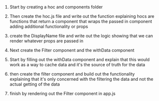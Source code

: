 1. Start by creating a hoc and components folder

2. Then create the hoc.js file and write out the function explaining hocs are functions that return a component that wraps the passed in component adding additional functionality or props 

3. create the DisplayName file and write out the logic showing that we can render whatever props are passed in 

4. Next create the Filter component and the withData component 

5. Start by filling out the withData component and explain that this would work as a way to cache data and it's the source of truth for the data 

6. then create the filter component and build out the functionality explaining that it's only concerned with the filtering the data and not the actual getting of the data

7. finish by rendering out the Filter component in app.js